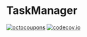 # TaskManager 

[![octocoupons](https://circleci.com/gh/octocoupons/task-manager.svg?style=shield)](https://app.circleci.com/pipelines/github/octocoupons/task-manager) [![codecov.io](https://codecov.io/github/octocoupons/task-manager/coverage.svg?branch=master)](https://codecov.io/gh/octocoupons/task-manager/branch/master)
